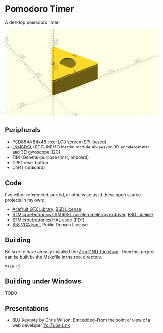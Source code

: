 Pomodoro Timer
==============

A desktop pomodoro timer.

![A rendered view of the case](mechanical/case.png)

Peripherals
-----------

- [PCD8544](https://learn.adafruit.com/nokia-5110-3310-monochrome-lcd) 84x48 pixel LCD screen (SPI-based)
- [LSM6DSL](https://www.st.com/resource/en/datasheet/lsm6dsl.pdf) (PDF) iNEMO inertial module always-on 3D accelerometer and 3D gyroscope (I2C)
- TIM (General-purpose timer, onboard)
- GPIO reset button
- UART (onboard)

Code
----

I've either referenced, ported, or otherwise used these open source projects in my own:

- [Adafruit GFX Library](https://github.com/Adafruit/Adafruit-GFX-Library), [BSD License](https://github.com/adafruit/Adafruit-GFX-Library/blob/master/license.txt)
- [STMicroelectronics LSM6DSL accelerometer/gyro driver](https://github.com/STMicroelectronics/stm32-lsm6dsl), [BSD License](https://opensource.org/licenses/BSD-3-Clause)
- [STMicroelectronics HAL code](https://www.st.com/resource/en/user_manual/um1884-description-of-stm32l4l4-hal-and-lowlayer-drivers-stmicroelectronics.pdf) (PDF)
- [8x8 VGA Font](https://github.com/dhepper/font8x8), Public Domain License

Building
--------

Be sure to have already installed the [Arm GNU Toolchain](https://developer.arm.com/tools-and-software/open-source-software/developer-tools/gnu-toolchain).
Then this project can be built by the Makefile in the root directory.

```
make -j
```

Building under Windows
----------------------

TODO

Presentations
-------------

- 8LU Keynote by Chris Wilson: Embedded–From the point of view of a web developer
  [YouTube Link](https://youtu.be/wSTIfWqJzPw)
